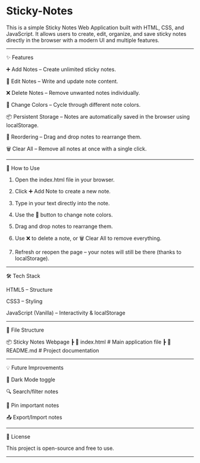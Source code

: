 # Sticky-Notes
This is a simple Sticky Notes Web Application built with HTML, CSS, and JavaScript. It allows users to create, edit, organize, and save sticky notes directly in the browser with a modern UI and multiple features.


---

✨ Features

➕ Add Notes – Create unlimited sticky notes.

📝 Edit Notes – Write and update note content.

❌ Delete Notes – Remove unwanted notes individually.

🎨 Change Colors – Cycle through different note colors.

📦 Persistent Storage – Notes are automatically saved in the browser using localStorage.

🔄 Reordering – Drag and drop notes to rearrange them.

🗑 Clear All – Remove all notes at once with a single click.



---

🚀 How to Use

1. Open the index.html file in your browser.


2. Click ➕ Add Note to create a new note.


3. Type in your text directly into the note.


4. Use the 🎨 button to change note colors.


5. Drag and drop notes to rearrange them.


6. Use ❌ to delete a note, or 🗑 Clear All to remove everything.


7. Refresh or reopen the page – your notes will still be there (thanks to localStorage).




---

🛠 Tech Stack

HTML5 – Structure

CSS3 – Styling

JavaScript (Vanilla) – Interactivity & localStorage



---

📂 File Structure

📦 Sticky Notes Webpage
 ┣ 📜 index.html   # Main application file
 ┣ 📜 README.md    # Project documentation


---

💡 Future Improvements

🌙 Dark Mode toggle

🔍 Search/filter notes

📌 Pin important notes

📤 Export/Import notes



---

📜 License

This project is open-source and free to use.


---
